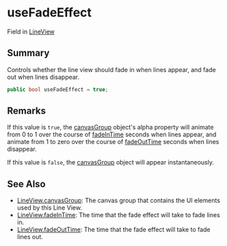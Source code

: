 # useFadeEffect

Field in [LineView](yarn.unity.lineview.md)

## Summary

Controls whether the line view should fade in when lines appear, and fade out when lines disappear.

```csharp
public bool useFadeEffect = true;
```

## Remarks

If this value is `true`, the [canvasGroup](yarn.unity.lineview.canvasgroup.md) object's alpha property will animate from 0 to 1 over the course of [fadeInTime](yarn.unity.lineview.fadeintime.md) seconds when lines appear, and animate from 1 to zero over the course of [fadeOutTime](yarn.unity.lineview.fadeouttime.md) seconds when lines disappear.

If this value is `false`, the [canvasGroup](yarn.unity.lineview.canvasgroup.md) object will appear instantaneously.

## See Also

* [LineView.canvasGroup](yarn.unity.lineview.canvasgroup.md): The canvas group that contains the UI elements used by this Line View.
* [LineView.fadeInTime](yarn.unity.lineview.fadeintime.md): The time that the fade effect will take to fade lines in.
* [LineView.fadeOutTime](yarn.unity.lineview.fadeouttime.md): The time that the fade effect will take to fade lines out.
